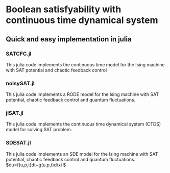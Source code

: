 # Boolean satisfyability with continuous time dynamical system
## Quick and easy implementation in julia
### SATCFC.jl 
This julia code implements the continuous time model for the Ising machine with SAT potential and chaotic feedback control
### noisySAT.jl 
This julia code implements a RODE model for the Ising machine with SAT potential, chaotic feedback control and quantum fluctuations.
### jlSAT.jl
This julia code implements the continuous time dynamical system (CTDS) model for solving SAT problem.
### SDESAT.jl
This julia code implements an SDE model for the Ising machine with SAT potential, chaotic feedback control and quantum fluctuations.
$du=f(u,p,t)dt+g(u,p,t)d\xi $
